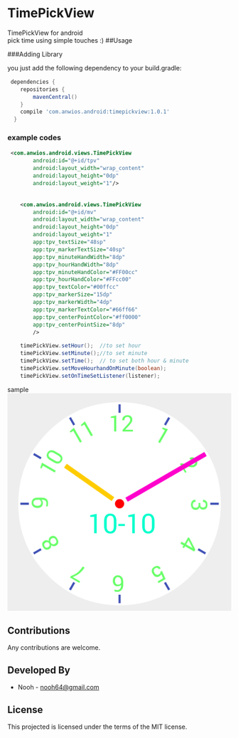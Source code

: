 # TimePickView
TimePickView for android  
pick time using simple touches :)
##Usage

###Adding Library

you just add the following dependency to your build.gradle:

```groovy 
 dependencies {  
    repositories {
        mavenCentral()
    }
    compile 'com.anwios.android:timepickview:1.0.1'
  }
```

### example codes
```xml 
 <com.anwios.android.views.TimePickView
        android:id="@+id/tpv"
        android:layout_width="wrap_content"
        android:layout_height="0dp"
        android:layout_weight="1"/>
```

```xml 

    <com.anwios.android.views.TimePickView
        android:id="@+id/mv"
        android:layout_width="wrap_content"
        android:layout_height="0dp"
        android:layout_weight="1"
        app:tpv_textSize="48sp"
        app:tpv_markerTextSize="40sp"
        app:tpv_minuteHandWidth="8dp"
        app:tpv_hourHandWidth="8dp"
        app:tpv_minuteHandColor="#FF00cc"
        app:tpv_hourHandColor="#FFcc00"
        app:tpv_textColor="#00ffcc"
        app:tpv_markerSize="15dp"
        app:tpv_markerWidth="4dp"
        app:tpv_markerTextColor="#66ff66"
        app:tpv_centerPointColor="#ff0000"
        app:tpv_centerPointSize="8dp"
        />
```
```java
    timePickView.setHour();  //to set hour
	timePickView.setMinute();//to set minute
	timePickView.setTime();  // to set both hour & minute
	timePickView.setMoveHourhandOnMinute(boolean);
	timePickView.setOnTimeSetListener(listener);
```
 sample
 ![sample 1](images/sample.png)
 
## Contributions

Any contributions are welcome. 

## Developed By
* Nooh - <nooh64@gmail.com>

## License
This projected is licensed under the terms of the MIT license.